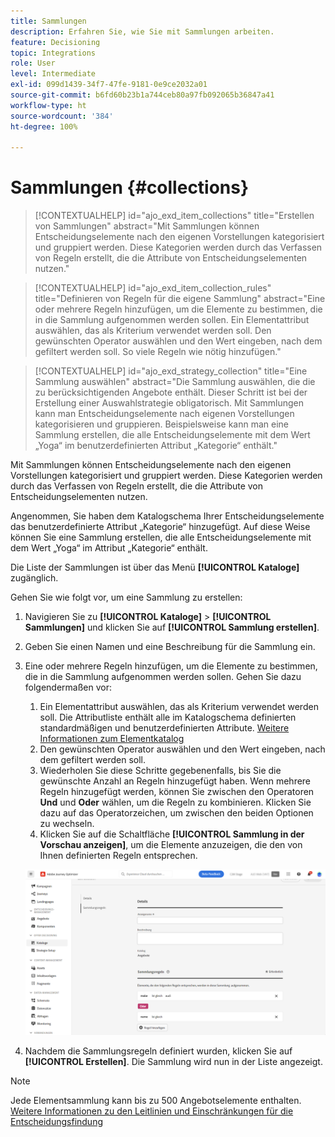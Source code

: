 ```yaml
---
title: Sammlungen
description: Erfahren Sie, wie Sie mit Sammlungen arbeiten.
feature: Decisioning
topic: Integrations
role: User
level: Intermediate
exl-id: 099d1439-34f7-47fe-9181-0e9ce2032a01
source-git-commit: b6fd60b23b1a744ceb80a97fb092065b36847a41
workflow-type: ht
source-wordcount: '384'
ht-degree: 100%

---
```


# Sammlungen {#collections}

>[!CONTEXTUALHELP]
>id="ajo_exd_item_collections"
>title="Erstellen von Sammlungen"
>abstract="Mit Sammlungen können Entscheidungselemente nach den eigenen Vorstellungen kategorisiert und gruppiert werden. Diese Kategorien werden durch das Verfassen von Regeln erstellt, die die Attribute von Entscheidungselementen nutzen."

>[!CONTEXTUALHELP]
>id="ajo_exd_item_collection_rules"
>title="Definieren von Regeln für die eigene Sammlung"
>abstract="Eine oder mehrere Regeln hinzufügen, um die Elemente zu bestimmen, die in die Sammlung aufgenommen werden sollen. Ein Elementattribut auswählen, das als Kriterium verwendet werden soll. Den gewünschten Operator auswählen und den Wert eingeben, nach dem gefiltert werden soll. So viele Regeln wie nötig hinzufügen."

>[!CONTEXTUALHELP]
>id="ajo_exd_strategy_collection"
>title="Eine Sammlung auswählen"
>abstract="Die Sammlung auswählen, die die zu berücksichtigenden Angebote enthält. Dieser Schritt ist bei der Erstellung einer Auswahlstrategie obligatorisch. Mit Sammlungen kann man Entscheidungselemente nach eigenen Vorstellungen kategorisieren und gruppieren. Beispielsweise kann man eine Sammlung erstellen, die alle Entscheidungselemente mit dem Wert „Yoga“ im benutzerdefinierten Attribut „Kategorie“ enthält."

Mit Sammlungen können Entscheidungselemente nach den eigenen Vorstellungen kategorisiert und gruppiert werden. Diese Kategorien werden durch das Verfassen von Regeln erstellt, die die Attribute von Entscheidungselementen nutzen.

Angenommen, Sie haben dem Katalogschema Ihrer Entscheidungselemente das benutzerdefinierte Attribut „Kategorie“ hinzugefügt. Auf diese Weise können Sie eine Sammlung erstellen, die alle Entscheidungselemente mit dem Wert „Yoga“ im Attribut „Kategorie“ enthält.

Die Liste der Sammlungen ist über das Menü **[!UICONTROL Kataloge]** zugänglich.

Gehen Sie wie folgt vor, um eine Sammlung zu erstellen:

1. Navigieren Sie zu **[!UICONTROL Kataloge]** > **[!UICONTROL Sammlungen]** und klicken Sie auf **[!UICONTROL Sammlung erstellen]**.
1. Geben Sie einen Namen und eine Beschreibung für die Sammlung ein.
1. Eine oder mehrere Regeln hinzufügen, um die Elemente zu bestimmen, die in die Sammlung aufgenommen werden sollen. Gehen Sie dazu folgendermaßen vor:

   1. Ein Elementattribut auswählen, das als Kriterium verwendet werden soll. Die Attributliste enthält alle im Katalogschema definierten standardmäßigen und benutzerdefinierten Attribute. [Weitere Informationen zum Elementkatalog](catalogs.md)
   1. Den gewünschten Operator auswählen und den Wert eingeben, nach dem gefiltert werden soll.
   1. Wiederholen Sie diese Schritte gegebenenfalls, bis Sie die gewünschte Anzahl an Regeln hinzugefügt haben. Wenn mehrere Regeln hinzugefügt werden, können Sie zwischen den Operatoren **Und** und **Oder** wählen, um die Regeln zu kombinieren. Klicken Sie dazu auf das Operatorzeichen, um zwischen den beiden Optionen zu wechseln.
   1. Klicken Sie auf die Schaltfläche **[!UICONTROL Sammlung in der Vorschau anzeigen]**, um die Elemente anzuzeigen, die den von Ihnen definierten Regeln entsprechen.

   ![](assets/collection-create.png)

1. Nachdem die Sammlungsregeln definiert wurden, klicken Sie auf **[!UICONTROL Erstellen]**. Die Sammlung wird nun in der Liste angezeigt.

>[!NOTE]
>
>Jede Elementsammlung kann bis zu 500 Angebotselemente enthalten. [Weitere Informationen zu den Leitlinien und Einschränkungen für die Entscheidungsfindung](gs-experience-decisioning.md#guardrails)
